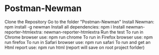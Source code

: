 # Postman-Newman

Clone the Repository
Go to the folder "Postman-Newman"
Install Newman: npm install -g newman
Install all dependencies: npm i
Install newman-reporter-htmlextra: newman-reporter-htmlextra
Run the test
To run in Chrome browser use: npm run chrome
To run in Firefox browser use: npm run firefox
To run in Safari browser use: npm run safari
To run and get an Html report use: npm run html (report will save on root project forlder)
